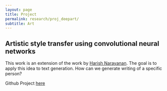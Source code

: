 ```yaml
---
layout: page
title: Project
permalink: research/proj_deepart/
subtitle: Art
---
```


## Artistic style transfer using convolutional neural networks


This work is an extension of the work by [Harish Narayanan](https://harishnarayanan.org/writing/artistic-style-transfer/). The goal is to apply this idea to text generation. How can we generate writing of a specific person?

Github Project [here](https://github.com/kurtespinosa/deepart)